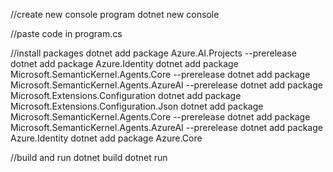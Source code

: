 //create new console program
dotnet new console

//paste code in program.cs

//install packages
dotnet add package Azure.AI.Projects --prerelease
dotnet add package Azure.Identity
dotnet add package Microsoft.SemanticKernel.Agents.Core --prerelease
dotnet add package Microsoft.SemanticKernel.Agents.AzureAI --prerelease
dotnet add package Microsoft.Extensions.Configuration
dotnet add package Microsoft.Extensions.Configuration.Json
dotnet add package Microsoft.SemanticKernel.Agents.Core --prerelease
dotnet add package Microsoft.SemanticKernel.Agents.AzureAI --prerelease
dotnet add package Azure.Identity
dotnet add package Azure.Core

//build and run
dotnet build
dotnet run